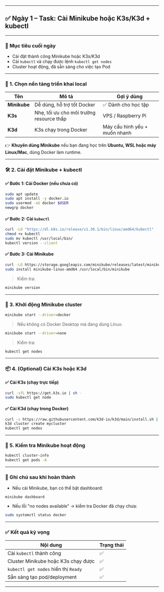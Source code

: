 
---

## ✅ **Ngày 1 – Task: Cài Minikube hoặc K3s/K3d + kubectl**

---

### 🎯 **Mục tiêu cuối ngày**

* Cài đặt thành công Minikube hoặc K3s/K3d
* Cài `kubectl` và chạy được lệnh `kubectl get nodes`
* Cluster hoạt động, đã sẵn sàng cho việc tạo Pod

---

### 🧰 1. **Chọn nền tảng triển khai local**

| Tên          | Mô tả                                    | Gợi ý dùng                    |
| ------------ | ---------------------------------------- | ----------------------------- |
| **Minikube** | Dễ dùng, hỗ trợ tốt Docker               | ✅ Dành cho học tập            |
| **K3s**      | Nhẹ, tối ưu cho môi trường resource thấp | VPS / Raspberry Pi            |
| **K3d**      | K3s chạy trong Docker                    | Máy cấu hình yếu + muốn nhanh |

👉 **Khuyên dùng Minikube** nếu bạn đang học trên **Ubuntu, WSL hoặc máy Linux/Mac**, dùng Docker làm runtime.

---

### 🛠️ 2. **Cài đặt Minikube + kubectl**

#### ✅ Bước 1: Cài Docker (nếu chưa có)

```bash
sudo apt update
sudo apt install -y docker.io
sudo usermod -aG docker $USER
newgrp docker
```

#### ✅ Bước 2: Cài `kubectl`

```bash
curl -LO "https://dl.k8s.io/release/v1.30.1/bin/linux/amd64/kubectl"
chmod +x kubectl
sudo mv kubectl /usr/local/bin/
kubectl version --client
```

#### ✅ Bước 3: Cài **Minikube**

```bash
curl -LO https://storage.googleapis.com/minikube/releases/latest/minikube-linux-amd64
sudo install minikube-linux-amd64 /usr/local/bin/minikube
```

> Kiểm tra:

```bash
minikube version
```

---

### 🚀 3. **Khởi động Minikube cluster**

```bash
minikube start --driver=docker
```

> Nếu không có Docker Desktop mà đang dùng Linux:

```bash
minikube start --driver=none
```

> Kiểm tra:

```bash
kubectl get nodes
```

---

### 📦 4. (Optional) Cài K3s hoặc K3d

#### ✅ Cài K3s (chạy trực tiếp)

```bash
curl -sfL https://get.k3s.io | sh -
sudo kubectl get node
```

#### ✅ Cài K3d (chạy trong Docker)

```bash
curl -s https://raw.githubusercontent.com/k3d-io/k3d/main/install.sh | bash
k3d cluster create mycluster
kubectl get nodes
```

---

### 🧪 5. Kiểm tra Minikube hoạt động

```bash
kubectl cluster-info
kubectl get pods -A
```

---

### 📌 Ghi chú sau khi hoàn thành

* Nếu cài Minikube, bạn có thể bật dashboard:

```bash
minikube dashboard
```

* Nếu lỗi "no nodes available" → kiểm tra Docker đã chạy chưa:

```bash
sudo systemctl status docker
```

---

### ✅ Kết quả kỳ vọng

| Nội dung                             | Trạng thái |
| ------------------------------------ | ---------- |
| Cài `kubectl` thành công             | ✅          |
| Cluster Minikube hoặc K3s chạy được  | ✅          |
| `kubectl get nodes` hiển thị `Ready` | ✅          |
| Sẵn sàng tạo pod/deployment          | ✅          |

---

